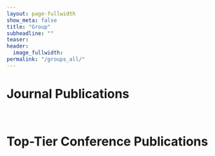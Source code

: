```yaml
---
layout: page-fullwidth
show_meta: false
title: "Group"
subheadline: ""
teaser:
header:
  image_fullwidth:
permalink: "/groups_all/"
---
```




# Journal Publications
<div id="journal_list"></div>

 
<br>


# Top-Tier Conference Publications
<div id="conference_list"></div>

<script src="../assets/js/group_gen.js">